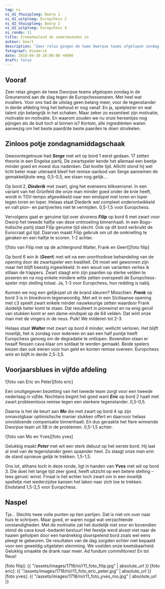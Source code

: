 ```yaml
---
tag: ni
ni_d1_thuisploeg: Dworp 1
ni_d1_uitploeg: Europchess 2
ni_d2_thuisploeg: Dworp 2
ni_d2_uitploeg: Europchess 4
ni_ronde: 11
title: Freewheelend de zomermaanden in
auteur: Geert
description: "Zeer relax gingen de twee Dworpse teams afgelopen zondag in de Greunenond aan de slag tegen de Europchessenaren. Met heel wat invallers. Voor ons had de uitslag geen belang meer, voor de tegenstander in derde afdeling hing het behoud er nog vanaf."
fotograaf: Diederik
date: 2018-04-30 20:00:00 +0000
draft: false
---
```

## Vooraf

Zeer relax gingen de twee Dworpse teams afgelopen zondag in de Greunenond aan de slag tegen de Europchessenaren. Met heel wat invallers. Voor ons had de uitslag geen belang meer, voor de tegenstander in derde afdeling hing het behoud er nog vanaf. En ja, spelplezier en wat talent zijn belangrijk in het schaken. Maar zeker zo essentieel zijn motivatie, motivatie en motivatie. En waarom zouden we nu onze hersentjes nog pijnigen als de buit toch al binnen is? Kortom, alle ingrediënten waren aanwezig om het beste paard/de beste paarden te doen struikelen. <!--more-->

## Zinloos potje zondagnamiddagschaak

Gewoontegetrouw had **_Serge_** met wit op bord 1 eerst gedaan. 17 zetten theorie in een Engelse partij. De zwartspeler kende het allemaal een beetje minder goed en moest dus nadenken. Dat kostte tijd. Allicht stond hij wel licht beter maar uiteraard bleef het remise-aanbod van Serge aannemen de gemakkelijkste weg. 0,5-0,5, we staan nog gelijk...

Op bord 2, **_Diederik_** met zwart, ging het eveneens bliksemsnel. In een variant van het Grünfeld die onze man minder goed onder de knie heeft, wordt in TGV-tempo afgewikkeld naar een eindspel met toren en loper tegen toren en loper. Helaas staat Diederik wel compleet onderontwikkeld en valt pion- en partijverlies niet te vermijden. 0,5-1,5 voor Europchess.

Vervolgens gaat er geruime tijd over alvorens **_Filip_** op bord 6 met zwart voor Dworp het tweede halfje van deze ontmoeting binnenhaalt. In een Bogo-Indische partij staat Filip geruime tijd slecht. Ook op dit bord verbruikt de Eurocraat gul tijd. Daarvan maakt Filip gebruik om uit de omknelling te geraken en een halfje te scoren. 1-2 achter.

![foto van Filip met op de achtergrond Walter, Frank en Geert][foto filip]

Op bord 6 win ik (**_Geert_**) met wit na een onorthodoxe behandeling van de opening door de zwartspeler een kwaliteit. Dit moet wel gewonnen zijn maar het blijft beestig ingewikkeld. In een woud van varianten verlies ik stilaan de trappers. Zwart slaagt erin zijn paarden op sterke velden te poseren en na nog enkele mindere witte zetten overspeelt de Europchess-speler mijn stelling totaal. Ja, 1-3 voor Europchess, hun redding is nabij.

Kunnen we nog een gelijkspel uit de brand sleuren? Misschien. **_Frank_** op bord 3 is in bloedvorm tegenwoordig. Met wit in een Siciliaanse opening met c3 speelt zwart enkele minder nauwkeurige zetten waardoor Frank duidelijk beter komt te staan. Dat resulteert in pionwinst en na enig geruil van stukken komt er een dame-eindspel op de 64 velden. Dat wint onze man met de vingers in de neus. Puik! We milderen tot 2-3.

Helaas staat **_Walter_** met zwart op bord 4 minder, wellicht verloren. Het blijft moeilijk, het is zondag voor iedereen en aan een half puntje heeft Europchess genoeg om de degradatie te ontlopen. Bovendien staan er twaalf flessen cava klaar om soldaat te worden gemaakt. Beide spelers kiezen dan ook eieren voor hun geld en komen remise overeen. Europchess wint en blijft in derde 2,5-3,5.

## Voorjaarsblues in vijfde afdeling

![foto van Eric en Peter][foto eric]

Een onuitgegeven bezetting van het tweede team zorgt voor een tweede nederlaag in vijfde. Nochtans begint het goed want **_Eric_** op bord 2 haalt met zwart probleemloos remise tegen een sterkere tegenstander. 0,5-0,5.

Daarna is het de beurt aan **_Mo_** die met zwart op bord 4 op zijn onnavolgbaar optimistische manier stukken offert en daarvoor helaas onvoldoende compensatie binnenhaalt. En dus geraakte het fiere winnende Dworpse team uit 5B in de problemen. 0,5-1,5 achter.

![foto van Mo en Yves][foto yves]

Gelukkig maakt **_Peter_** met wit een sterk debuut op het eerste bord. Hij laat al snel van de tegenstander geen spaander heel. Zo slaagt onze man erin de stand opnieuw gelijk te trekken. 1,5-1,5.

Ons lot, althans toch in deze ronde, ligt in handen van **_Yves_** met wit op bord 3. Die doet het lange tijd zeer goed, heeft uitzicht op een betere stelling –lees gerust: winst. Finaal is het echter toch zwart om in een moeilijk spelletje met wederzijdse kansen het laken naar zich toe te trekken. Eindstand 1,5-2,5 voor Europchess.

## Naspel

Tja… Slechts twee volle punten op tien partijen. Dat is niet om over naar huis te schrijven. Maar goed, er waren nogal wat verzachtende omstandigheden. Met de motivatie zat het duidelijk niet snor en bovendien stond de cava koud –bedankt bestuur! Het feestje werd alvast niet naar de haaien geholpen door een hardnekkig doorspelend bord zoals wel eens pleegt te gebeuren. De resultaten van de dag zorgden echter niet bepaald voor een geweldig uitgelaten stemming. We voelden onze kwetsbaarheid. Gelukkig smaakte de drank naar meer. Ad fundum commilitones! En tot fleus!

[foto filip]: {{ "/assets/images/1718/ni/r11_foto_filip.jpg" | absolute_url }}
[foto eric]: {{ "/assets/images/1718/ni/r11_foto_eric_peter.jpg" | absolute_url }}
[foto yves]: {{ "/assets/images/1718/ni/r11_foto_yves_mo.jpg" | absolute_url }}
